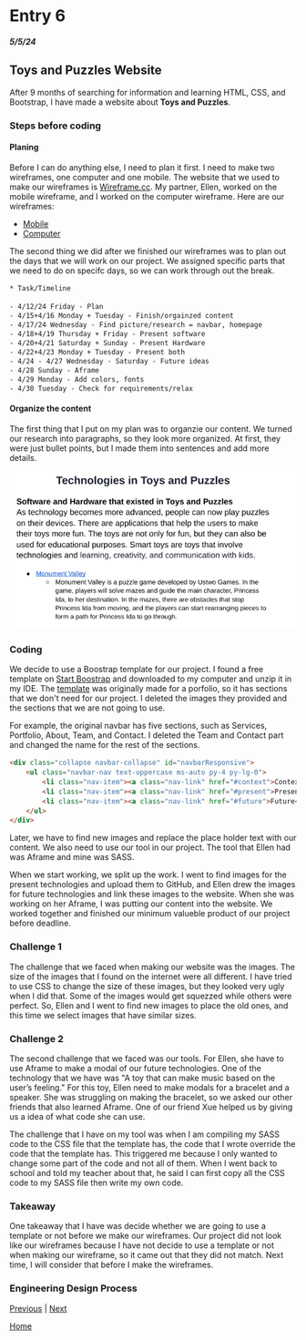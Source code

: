 # Entry 6
##### 5/5/24

## Toys and Puzzles Website
After 9 months of searching for information and learning HTML, CSS, and Bootstrap, I have made a website about **Toys and Puzzles**. 

### Steps before coding 

#### Planing 
Before I can do anything else, I need to plan it first. I need to make two wireframes, one computer and one mobile. The website that we used to make our wireframes is [Wireframe.cc](https://wireframe.cc). My partner, Ellen, worked on the mobile wireframe, and I worked on the computer wireframe. Here are our wireframes:
- [Mobile](https://wireframe.cc/FoHNt8)
- [Computer](https://wireframe.cc/ziMqQp) 

The second thing we did after we finished our wireframes was to plan out the days that we will work on our project. We assigned specific parts that we need to do on specifc days, so we can work through out the break. 

```
* Task/Timeline

- 4/12/24 Friday - Plan
- 4/15+4/16 Monday + Tuesday - Finish/orgainzed content 
- 4/17/24 Wednesday - Find picture/research = navbar, homepage
- 4/18+4/19 Thursday + Friday - Present software
- 4/20+4/21 Saturday + Sunday - Present Hardware 
- 4/22+4/23 Monday + Tuesday - Present both 
- 4/24 - 4/27 Wednesday - Saturday - Future ideas 
- 4/28 Sunday - Aframe 
- 4/29 Monday - Add colors, fonts 
- 4/30 Tuesday - Check for requirements/relax 
```

#### Organize the content 
The first thing that I put on my plan was to organzie our content. We turned our research into paragraphs, so they look more organized. At first, they were just bullet points, but I made them into sentences and add more details. 

![content](image.png)

### Coding 
We decide to use a Boostrap template for our project. I found a free template on [Start Boostrap](https://startbootstrap.com/) and downloaded to my computer and unzip it in my IDE. The [template](https://startbootstrap.com/theme/agency) was originally made for a porfolio, so it has sections that we don't need for our project. I deleted the images they provided and the sections that we are not going to use.

For example, the original navbar has five sections, such as Services, Portfolio, About, Team, and Contact. I deleted the Team and Contact part and changed the name for the rest of the sections. 

``` HTML
<div class="collapse navbar-collapse" id="navbarResponsive">
    <ul class="navbar-nav text-uppercase ms-auto py-4 py-lg-0">
        <li class="nav-item"><a class="nav-link" href="#context">Context</a></li>
        <li class="nav-item"><a class="nav-link" href="#present">Present</a></li>
        <li class="nav-item"><a class="nav-link" href="#future">Future</a></li>
    </ul>
</div>
```

Later, we have to find new images and replace the place holder text with our content. We also need to use our tool in our project. The tool that Ellen had was Aframe and mine was SASS. 



When we start working, we split up the work. I went to find images for the present technologies and upload them to GitHub, and Ellen drew the images for future technologies and link these images to the website. When she was working on her Aframe, I was putting our content into the website. We worked together and finished our minimum valueble product of our project before deadline. 

### Challenge 1  
The challenge that we faced when making our website was the images. The size of the images that I found on the internet were all different. I have tried to use CSS to change the size of these images, but they looked very ugly when I did that. Some of the images would get squezzed while others were perfect. So, Ellen and I went to find new images to place the old ones, and this time we select images that have similar sizes. 

### Challenge 2
The second challenge that we faced was our tools. For Ellen, she have to use Aframe to make a modal of our future technologies. One of the technology that we have was "A toy that can make music based on the user’s feeling." For this toy, Ellen need to make modals for a bracelet and a speaker. She was struggling on making the bracelet, so we asked our other friends that also learned Aframe. One of our friend Xue helped us by giving us a idea of what code she can use. 

The challenge that I have on my tool was when I am compiling my SASS code to the CSS file that the template has, the code that I wrote override the code that the template has. This triggered me because I only wanted to change some part of the code and not all of them. When I went back to school and told my teacher about that, he said I can first copy all the CSS code to my SASS file then write my own code. 

### Takeaway
One takeaway that I have was decide whether we are going to use a template or not before we make our wireframes. Our project did not look like our wireframes because I have not decide to use a template or not when making our wireframe, so it came out that they did not match. Next time, I will consider that before I make the wireframes. 

### Engineering Design Process



[Previous](entry05.md) | [Next](entry07.md)

[Home](../README.md)